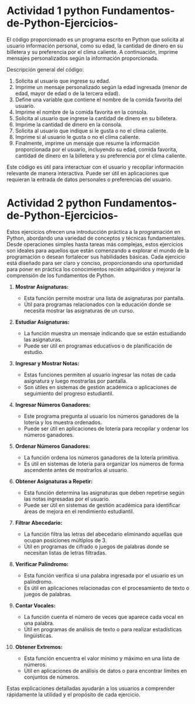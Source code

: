 # Actividad 1 python  Fundamentos-de-Python-Ejercicios-
El código proporcionado es un programa escrito en Python que solicita al usuario información personal, como su edad, la cantidad de dinero en su billetera y su preferencia por el clima caliente. A continuación, imprime mensajes personalizados según la información proporcionada.

Descripción general del código:
1. Solicita al usuario que ingrese su edad.
2. Imprime un mensaje personalizado según la edad ingresada (menor de edad, mayor de edad o de la tercera edad).
3. Define una variable que contiene el nombre de la comida favorita del usuario.
4. Imprime el nombre de la comida favorita en la consola.
5. Solicita al usuario que ingrese la cantidad de dinero en su billetera.
6. Imprime la cantidad de dinero en la consola.
7. Solicita al usuario que indique si le gusta o no el clima caliente.
8. Imprime si al usuario le gusta o no el clima caliente.
9. Finalmente, imprime un mensaje que resume la información proporcionada por el usuario, incluyendo su edad, comida favorita, cantidad de dinero en la billetera y su preferencia por el clima caliente.

Este código es útil para interactuar con el usuario y recopilar información relevante de manera interactiva. Puede ser útil en aplicaciones que requieran la entrada de datos personales o preferencias del usuario.

# Actividad 2  python  Fundamentos-de-Python-Ejercicios-

Estos ejercicios ofrecen una introducción práctica a la programación en Python, abordando una variedad de conceptos y técnicas fundamentales. Desde operaciones simples hasta tareas más complejas, estos ejercicios son ideales para aquellos que están comenzando a explorar el mundo de la programación o desean fortalecer sus habilidades básicas. Cada ejercicio está diseñado para ser claro y conciso, proporcionando una oportunidad para poner en práctica los conocimientos recién adquiridos y mejorar la comprensión de los fundamentos de Python.


1. **Mostrar Asignaturas:**
   - Esta función permite mostrar una lista de asignaturas por pantalla.
   - Útil para programas relacionados con la educación donde se necesita mostrar las asignaturas de un curso.

2. **Estudiar Asignaturas:**
   - La función muestra un mensaje indicando que se están estudiando las asignaturas.
   - Puede ser útil en programas educativos o de planificación de estudio.

3. **Ingresar y Mostrar Notas:**
   - Estas funciones permiten al usuario ingresar las notas de cada asignatura y luego mostrarlas por pantalla.
   - Son útiles en sistemas de gestión académica o aplicaciones de seguimiento del progreso estudiantil.

4. **Ingresar Números Ganadores:**
   - Este programa pregunta al usuario los números ganadores de la lotería y los muestra ordenados.
   - Puede ser útil en aplicaciones de lotería para recopilar y ordenar los números ganadores.

5. **Ordenar Números Ganadores:**
   - La función ordena los números ganadores de la lotería primitiva.
   - Es útil en sistemas de lotería para organizar los números de forma ascendente antes de mostrarlos al usuario.

6. **Obtener Asignaturas a Repetir:**
   - Esta función determina las asignaturas que deben repetirse según las notas ingresadas por el usuario.
   - Puede ser útil en sistemas de gestión académica para identificar áreas de mejora en el rendimiento estudiantil.

7. **Filtrar Abecedario:**
   - La función filtra las letras del abecedario eliminando aquellas que ocupan posiciones múltiplos de 3.
   - Útil en programas de cifrado o juegos de palabras donde se necesitan listas de letras filtradas.

8. **Verificar Palíndromo:**
   - Esta función verifica si una palabra ingresada por el usuario es un palíndromo.
   - Es útil en aplicaciones relacionadas con el procesamiento de texto o juegos de palabras.

9. **Contar Vocales:**
   - La función cuenta el número de veces que aparece cada vocal en una palabra.
   - Útil en programas de análisis de texto o para realizar estadísticas lingüísticas.

10. **Obtener Extremos:**
    - Esta función encuentra el valor mínimo y máximo en una lista de números.
    - Útil en aplicaciones de análisis de datos o para encontrar límites en conjuntos de números.

Estas explicaciones detalladas ayudarán a los usuarios a comprender rápidamente la utilidad y el propósito de cada ejercicio.
